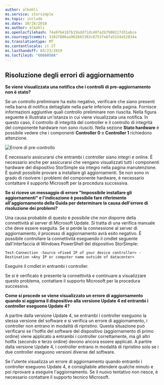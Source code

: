 ```yaml
---
author: alkohli
ms.service: storsimple
ms.topic: include
ms.date: 10/26/2018
ms.author: alkohli
ms.openlocfilehash: 74a9764187b15bddf1dc48fa2b7988217d31abce
ms.sourcegitcommit: 3102f886aa962842303c8753fe8fa5324a52834a
ms.translationtype: MT
ms.contentlocale: it-IT
ms.lasthandoff: 04/23/2019
ms.locfileid: "60860508"
---
```

## <a name="troubleshooting-update-failures"></a>Risoluzione degli errori di aggiornamento
**Se viene visualizzata una notifica che i controlli di pre-aggiornamento non è stato?**

Se un controllo preliminare ha esito negativo, verificare che siano presenti nella barra di notifica dettagliate nella parte inferiore della pagina. Fornisce informazioni aggiuntive quali controllo preliminare non riuscita. Nella figura seguente è illustrata un'istanza in cui viene visualizzata una notifica. In questo caso, il controllo di integrità del controller e il controllo di integrità del componente hardware non sono riusciti. Nella sezione **Stato hardware** è possibile vedere che i componenti **Controller 0** e **Controller 1** richiedono attenzione.

  ![Errore di pre-controllo](./media/storsimple-install-troubleshooting/HCS_PreUpdateCheckFailed-include.png)

È necessario assicurarsi che entrambi i controller siano integri e online. È necessario anche per assicurarsi che vengano visualizzati tutti i componenti hardware del dispositivo StorSimple sia integro nella pagina manutenzione. È quindi possibile provare a installare gli aggiornamenti. Se non sono in grado di risolvere i problemi del componente hardware, è necessario contattare il supporto Microsoft per la procedura successiva.

**Se si riceve un messaggio di errore "Impossibile installare gli aggiornamenti" e l'indicazione è possibile fare riferimento all'aggiornamento della Guida per determinare la causa dell'errore di risoluzione dei problemi?**

Una causa probabile di questo è possibile che non disporre della connettività al server di Microsoft Update. Si tratta di una verifica manuale che deve essere eseguita. Se si perde la connessione al server di aggiornamento, il processo di aggiornamento avrà esito negativo. È possibile controllare la connettività eseguendo il cmdlet seguente dall'interfaccia di Windows PowerShell del dispositivo StorSimple:

 `Test-Connection -Source <Fixed IP of your device controller> -Destination <Any IP or computer name outside of datacenter>`

Eseguire il cmdlet in entrambi i controller.

Se si è verificato è presente la connettività e continuare a visualizzare questo problema, contattare il supporto Microsoft per la procedura successiva.

**Come si procede se viene visualizzato un errore di aggiornamento quando si aggiorna il dispositivo alla versione Update 4 ed entrambi i controller eseguono Update 4?**

A partire dalla versione Update 4, se entrambi i controller eseguono la stessa versione del software e si verifica un errore di aggiornamento, i controller non entrano in modalità di ripristino. Questa situazione può verificarsi se l'hotfix del software del dispositivo (aggiornamento di primo ordine) viene applicato a entrambi i controller correttamente, ma gli altri hotfix (secondo e terzo ordine) devono ancora essere applicati. A partire dalla versione Update 4, i controller entrano in modalità di ripristino solo se i due controller eseguono versioni diverse del software. 

Se l'utente visualizza un errore di aggiornamento quando entrambi i controller eseguono Update 4, è consigliabile attendere qualche minuto e poi riprovare a eseguire l'aggiornamento. Se il nuovo tentativo non riesce, è necessario contattare il supporto tecnico Microsoft.

